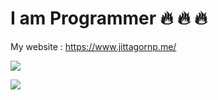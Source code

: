 # I am Programmer :fire: :fire: :fire:

My website : https://www.jittagornp.me/

![](https://github-readme-stats.vercel.app/api?username=jittagornp&show_icons=true)

![](https://github-readme-stats.vercel.app/api/top-langs/?username=jittagornp&layout=compact)
